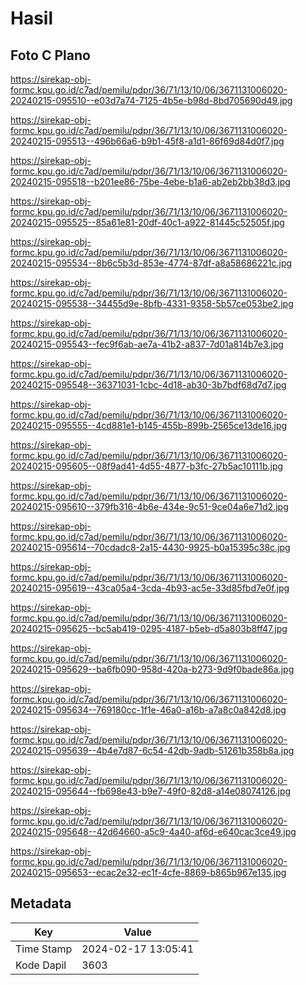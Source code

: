 # Hasil

## Foto C Plano

https://sirekap-obj-formc.kpu.go.id/c7ad/pemilu/pdpr/36/71/13/10/06/3671131006020-20240215-095510--e03d7a74-7125-4b5e-b98d-8bd705690d49.jpg

https://sirekap-obj-formc.kpu.go.id/c7ad/pemilu/pdpr/36/71/13/10/06/3671131006020-20240215-095513--496b66a6-b9b1-45f8-a1d1-86f69d84d0f7.jpg

https://sirekap-obj-formc.kpu.go.id/c7ad/pemilu/pdpr/36/71/13/10/06/3671131006020-20240215-095518--b201ee86-75be-4ebe-b1a6-ab2eb2bb38d3.jpg

https://sirekap-obj-formc.kpu.go.id/c7ad/pemilu/pdpr/36/71/13/10/06/3671131006020-20240215-095525--85a61e81-20df-40c1-a922-81445c52505f.jpg

https://sirekap-obj-formc.kpu.go.id/c7ad/pemilu/pdpr/36/71/13/10/06/3671131006020-20240215-095534--8b6c5b3d-853e-4774-87df-a8a58686221c.jpg

https://sirekap-obj-formc.kpu.go.id/c7ad/pemilu/pdpr/36/71/13/10/06/3671131006020-20240215-095538--34455d9e-8bfb-4331-9358-5b57ce053be2.jpg

https://sirekap-obj-formc.kpu.go.id/c7ad/pemilu/pdpr/36/71/13/10/06/3671131006020-20240215-095543--fec9f6ab-ae7a-41b2-a837-7d01a814b7e3.jpg

https://sirekap-obj-formc.kpu.go.id/c7ad/pemilu/pdpr/36/71/13/10/06/3671131006020-20240215-095548--36371031-1cbc-4d18-ab30-3b7bdf68d7d7.jpg

https://sirekap-obj-formc.kpu.go.id/c7ad/pemilu/pdpr/36/71/13/10/06/3671131006020-20240215-095555--4cd881e1-b145-455b-899b-2565ce13de16.jpg

https://sirekap-obj-formc.kpu.go.id/c7ad/pemilu/pdpr/36/71/13/10/06/3671131006020-20240215-095605--08f9ad41-4d55-4877-b3fc-27b5ac10111b.jpg

https://sirekap-obj-formc.kpu.go.id/c7ad/pemilu/pdpr/36/71/13/10/06/3671131006020-20240215-095610--379fb316-4b6e-434e-9c51-9ce04a6e71d2.jpg

https://sirekap-obj-formc.kpu.go.id/c7ad/pemilu/pdpr/36/71/13/10/06/3671131006020-20240215-095614--70cdadc8-2a15-4430-9925-b0a15395c38c.jpg

https://sirekap-obj-formc.kpu.go.id/c7ad/pemilu/pdpr/36/71/13/10/06/3671131006020-20240215-095619--43ca05a4-3cda-4b93-ac5e-33d85fbd7e0f.jpg

https://sirekap-obj-formc.kpu.go.id/c7ad/pemilu/pdpr/36/71/13/10/06/3671131006020-20240215-095625--bc5ab419-0295-4187-b5eb-d5a803b8ff47.jpg

https://sirekap-obj-formc.kpu.go.id/c7ad/pemilu/pdpr/36/71/13/10/06/3671131006020-20240215-095629--ba6fb090-958d-420a-b273-9d9f0bade86a.jpg

https://sirekap-obj-formc.kpu.go.id/c7ad/pemilu/pdpr/36/71/13/10/06/3671131006020-20240215-095634--769180cc-1f1e-46a0-a16b-a7a8c0a842d8.jpg

https://sirekap-obj-formc.kpu.go.id/c7ad/pemilu/pdpr/36/71/13/10/06/3671131006020-20240215-095639--4b4e7d87-6c54-42db-9adb-51261b358b8a.jpg

https://sirekap-obj-formc.kpu.go.id/c7ad/pemilu/pdpr/36/71/13/10/06/3671131006020-20240215-095644--fb698e43-b9e7-49f0-82d8-a14e08074126.jpg

https://sirekap-obj-formc.kpu.go.id/c7ad/pemilu/pdpr/36/71/13/10/06/3671131006020-20240215-095648--42d64660-a5c9-4a40-af6d-e640cac3ce49.jpg

https://sirekap-obj-formc.kpu.go.id/c7ad/pemilu/pdpr/36/71/13/10/06/3671131006020-20240215-095653--ecac2e32-ec1f-4cfe-8869-b865b967e135.jpg


## Metadata

| Key        | Value               |
| ---------- | ------------------- |
| Time Stamp | 2024-02-17 13:05:41 |
| Kode Dapil | 3603                |



